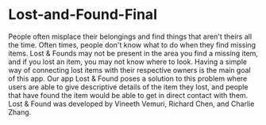 # Lost-and-Found-Final

People often misplace their belongings and find things that aren't theirs all the time. Often times, people don't know what to do when they find missing items. Lost & Founds may not be present in the area you find a missing item, and if you lost an item, you may not know where to look. Having a simple way of connecting lost items with their respective owners is the main goal of this app. Our app Lost & Found poses a solution to this problem where users are able to give descriptive details of the item they lost, and people that have found the item would be able to get in direct contact with them. Lost & Found was developed by Vineeth Vemuri, Richard Chen, and Charlie Zhang.
